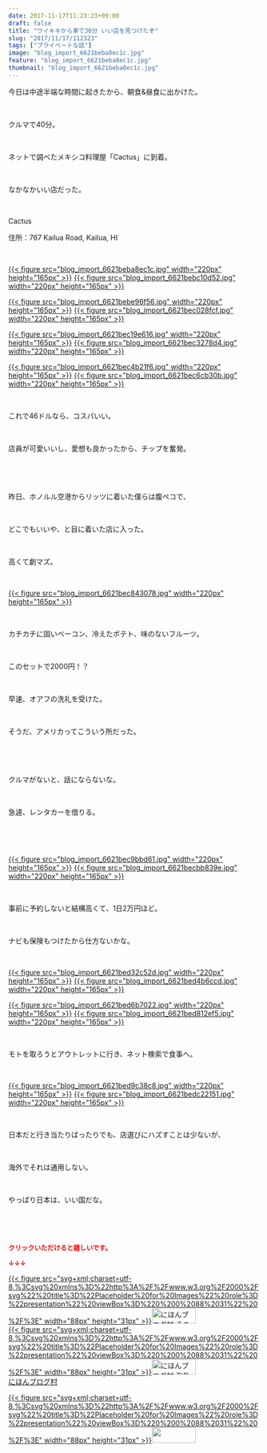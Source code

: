 ```yaml
---
date: 2017-11-17T11:23:23+09:00
draft: false
title: "ワイキキから車で30分 いい店を見つけたぞ"
slug: "2017/11/17/112323"
tags: ["プライベートな話"]
image: "blog_import_6621beba8ec1c.jpg"
feature: "blog_import_6621beba8ec1c.jpg"
thumbnail: "blog_import_6621beba8ec1c.jpg"
---
```

<p>今日は中途半端な時間に起きたから、朝食&amp;昼食に出かけた。</p><p> </p><p>クルマで40分。</p><p> </p><p>ネットで調べたメキシコ料理屋「Cactus」に到着。</p><p> </p><p>なかなかいい店だった。</p><p> </p><p>Cactus</p><p>住所：767 Kailua Road, Kailua, HI</p><p> </p><p><a href="blog_import_6621beba8ec1c.jpg">{{< figure src="blog_import_6621beba8ec1c.jpg" width="220px" height="165px" >}}</a> <a href="blog_import_6621bebc10d52.jpg">{{< figure src="blog_import_6621bebc10d52.jpg" width="220px" height="165px" >}}</a></p><p><a href="blog_import_6621bebe96f56.jpg">{{< figure src="blog_import_6621bebe96f56.jpg" width="220px" height="165px" >}}</a> <a href="blog_import_6621bec028fcf.jpg">{{< figure src="blog_import_6621bec028fcf.jpg" width="220px" height="165px" >}}</a></p><p><a href="blog_import_6621bec19e616.jpg">{{< figure src="blog_import_6621bec19e616.jpg" width="220px" height="165px" >}}</a> <a href="blog_import_6621bec3278d4.jpg">{{< figure src="blog_import_6621bec3278d4.jpg" width="220px" height="165px" >}}</a></p><p><a href="blog_import_6621bec4b21f6.jpg">{{< figure src="blog_import_6621bec4b21f6.jpg" width="220px" height="165px" >}}</a> <a href="blog_import_6621bec6cb30b.jpg">{{< figure src="blog_import_6621bec6cb30b.jpg" width="220px" height="165px" >}}</a></p><p> </p><p>これで46ドルなら、コスパいい。</p><p> </p><p>店員が可愛いいし、愛想も良かったから、チップを奮発。</p><p> </p><p> </p><p>昨日、ホノルル空港からリッツに着いた僕らは腹ペコで、</p><p> </p><p>どこでもいいや、と目に着いた店に入った。</p><p> </p><p>高くて劇マズ。</p><p> </p><p><a href="blog_import_6621bec843078.jpg">{{< figure src="blog_import_6621bec843078.jpg" width="220px" height="165px" >}}</a></p><p> </p><p>カチカチに固いベーコン、冷えたポテト、味のないフルーツ。</p><p> </p><p>このセットで2000円！？</p><p> </p><p>早速、オアフの洗礼を受けた。</p><p> </p><p>そうだ、アメリカってこういう所だった。</p><p> </p><p> </p><p>クルマがないと、話にならないな。</p><p> </p><p>急遽、レンタカーを借りる。</p><p> </p><p> </p><p><a href="blog_import_6621bec9bbd61.jpg">{{< figure src="blog_import_6621bec9bbd61.jpg" width="220px" height="165px" >}}</a> <a href="blog_import_6621becbb839e.jpg">{{< figure src="blog_import_6621becbb839e.jpg" width="220px" height="165px" >}}</a></p><p> </p><p>事前に予約しないと結構高くて、1日2万円ほど。</p><p> </p><p>ナビも保険もつけたから仕方ないかな。</p><p> </p><p><a href="blog_import_6621bed32c52d.jpg">{{< figure src="blog_import_6621bed32c52d.jpg" width="220px" height="165px" >}}</a> <a href="blog_import_6621bed4b6ccd.jpg">{{< figure src="blog_import_6621bed4b6ccd.jpg" width="220px" height="165px" >}}</a></p><p><a href="blog_import_6621bed6b7022.jpg">{{< figure src="blog_import_6621bed6b7022.jpg" width="220px" height="165px" >}}</a> <a href="blog_import_6621bed812ef5.jpg">{{< figure src="blog_import_6621bed812ef5.jpg" width="220px" height="165px" >}}</a></p><p> </p><p>モトを取ろうとアウトレットに行き、ネット検索で食事へ。</p><p> </p><p><a href="blog_import_6621bed9c38c8.jpg">{{< figure src="blog_import_6621bed9c38c8.jpg" width="220px" height="165px" >}}</a> <a href="blog_import_6621bedc22151.jpg">{{< figure src="blog_import_6621bedc22151.jpg" width="220px" height="165px" >}}</a></p><p> </p><p>日本だと行き当たりばったりでも、店選びにハズすことは少ないが、</p><p> </p><p>海外でそれは通用しない。</p><p> </p><p>やっぱり日本は、いい国だな。</p><p> </p><p> </p><p><font color="#ff0000" size="2"><strong>クリックいただけると嬉しいです。</strong></font></p><p><font color="#ff0000" size="2"><strong>↓↓↓</strong></font></p><p><a href="ranking.html?p_cid=01260127" id="&amp;blogmura_banner" target="_blank">{{< figure src="svg+xml;charset=utf-8,%3Csvg%20xmlns%3D%22http%3A%2F%2Fwww.w3.org%2F2000%2Fsvg%22%20title%3D%22Placeholder%20for%20Images%22%20role%3D%22presentation%22%20viewBox%3D%220%200%2088%2031%22%20%2F%3E" width="88px" height="31px" >}}<noscript><img alt="にほんブログ村 その他生活ブログ 不動産投資へ" border="0" height="31" src="https://img-proxy.blog-video.jp/images?url=http%3A%2F%2Flife.blogmura.com%2Fhudousantoushi%2Fimg%2Fhudousantoushi88_31.gif" width="88"></noscript></a><br/><a href="ranking.html?p_cid=01260127" target="_blank">{{< figure src="svg+xml;charset=utf-8,%3Csvg%20xmlns%3D%22http%3A%2F%2Fwww.w3.org%2F2000%2Fsvg%22%20title%3D%22Placeholder%20for%20Images%22%20role%3D%22presentation%22%20viewBox%3D%220%200%2088%2031%22%20%2F%3E" width="88px" height="31px" >}}<noscript><img alt="にほんブログ村 海外生活ブログ バリ島情報へ" border="0" height="31" src="https://img-proxy.blog-video.jp/images?url=http%3A%2F%2Foverseas.blogmura.com%2Fbali%2Fimg%2Fbali88_31.gif" width="88"></noscript></a><br/><a href="ranking.html?p_cid=01260127" target="_blank">にほんブログ村</a></p><p><a href="link.php?1804582" title="人気ブログランキングへ">{{< figure src="svg+xml;charset=utf-8,%3Csvg%20xmlns%3D%22http%3A%2F%2Fwww.w3.org%2F2000%2Fsvg%22%20title%3D%22Placeholder%20for%20Images%22%20role%3D%22presentation%22%20viewBox%3D%220%200%2088%2031%22%20%2F%3E" width="88px" height="31px" >}}<noscript><img border="0" height="31" src="https://blog.with2.net/img/banner/banner_22.gif" width="88"></noscript></a></p>

